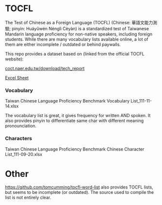 # TOCFL

The Test of Chinese as a Foreign Language (TOCFL) (Chinese: 華語文能力測驗; pinyin: Huáyǔwén Nénglì Cèyàn) is a standardized test of Taiwanese Mandarin language
proficiency for non-native speakers, including foreign students.
While there are many vocabulary lists available online, a lot of them are either incomplete / outdated or behind paywalls.

This repo provides a dataset based on (linked from the official TOCFL website):

[coct.naer.edu.tw/download/tech_report](https://coct.naer.edu.tw/download/tech_report/)

[Excel Sheet](https://coct.naer.edu.tw/download/tech_report/%E8%87%BA%E7%81%A3%E8%8F%AF%E8%AA%9E%E6%96%87%E8%83%BD%E5%8A%9B%E5%9F%BA%E6%BA%96%E8%A9%9E%E8%AA%9E%E8%A1%A8_111-11-14.xlsx)




### Vocabulary
Taiwan Chinese Language Proficiency Benchmark Vocabulary List_111-11-14.xlsx

The vocabulary list is great, it gives frequency for written AND spoken.
It also provides pinyin to differentiate same char with different meaning pronounciation.

### Characters
Taiwan Chinese Language Proficiency Benchmark Chinese Character List_111-09-20.xlsx

# Other
https://github.com/tomcumming/tocfl-word-list also provides TOCFL lists, but seems to be incomplete (or outdated).
The source used to compile the list is not entirely clear.

